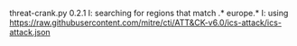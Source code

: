 threat-crank.py 0.2.1
I: searching for regions that match .* europe.*
I: using https://raw.githubusercontent.com/mitre/cti/ATT&CK-v6.0/ics-attack/ics-attack.json
